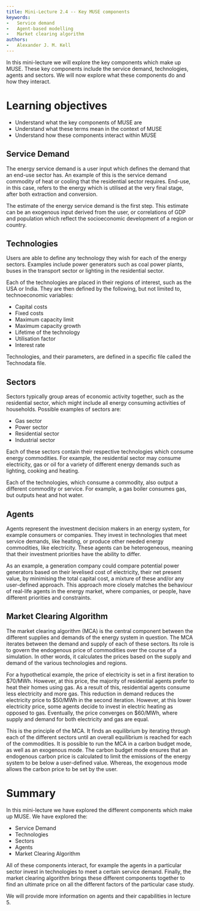 ```yaml
---
title: Mini-Lecture 2.4 -- Key MUSE components
keywords:
-   Service demand
-   Agent-based modelling
-   Market clearing algorithm
authors:
-   Alexander J. M. Kell
---
```


In this mini-lecture we will explore the key components which make up MUSE. These key components include the service demand, technologies, agents and sectors. We will now explore what these components do and how they interact.

# Learning objectives

- Understand what the key components of MUSE are
- Understand what these terms mean in the context of MUSE
- Understand how these components interact within MUSE

## Service Demand

The energy service demand is a user input which defines the demand that an end-use sector has. An example of this is the service demand commodity of heat or cooling that the residential sector requires. End-use, in this case, refers to the energy which is utilised at the very final stage, after both extraction and conversion.

The estimate of the energy service demand is the first step. This estimate can be an exogenous input derived from the user, or correlations of GDP and population which reflect the socioeconomic development of a region or country.

## Technologies

Users are able to define any technology they wish for each of the energy sectors. Examples include power generators such as coal power plants, buses in the transport sector or lighting in the residential sector.

Each of the technologies are placed in their regions of interest, such as the USA or India. They are then defined by the following, but not limited to, technoeconomic variables:

- Capital costs
- Fixed costs
- Maximum capacity limit
- Maximum capacity growth
- Lifetime of the technology
- Utilisation factor
- Interest rate

Technologies, and their parameters, are defined in a specific file called the Technodata file.

## Sectors

Sectors typically group areas of economic activity together, such as the residential sector, which might include all energy consuming activities of households. Possible examples of sectors are:

- Gas sector
- Power sector
- Residential sector
- Industrial sector

Each of these sectors contain their respective technologies which consume energy commodities. For example, the residential sector may consume electricity, gas or oil for a variety of different energy demands such as lighting, cooking and heating.

Each of the technologies, which consume a commodity, also output a different commodity or service. For example, a gas boiler consumes gas, but outputs heat and hot water.

## Agents

Agents represent the investment decision makers in an energy system, for example consumers or companies. They invest in technologies that meet service demands, like heating, or produce other needed energy commodities, like electricity. These agents can be heterogeneous, meaning that their investment priorities have the ability to differ.

As an example, a generation company could compare potential power generators based on their levelised cost of electricity, their net present value, by minimising the total capital cost, a mixture of these and/or any user-defined approach. This approach more closely matches the behaviour of real-life agents in the energy market, where companies, or people, have different priorities and constraints.

## Market Clearing Algorithm

The market clearing algorithm (MCA) is the central component between the different supplies and demands of the energy system in question. The MCA iterates between the demand and supply of each of these sectors. Its role is to govern the endogenous price of commodities over the course of a simulation. In other words, it calculates the prices based on the supply and demand of the various technologies and regions.

For a hypothetical example, the price of electricity is set in a first iteration to $70/MWh. However, at this price, the majority of residential agents prefer to heat their homes using gas. As a result of this, residential agents consume less electricity and more gas. This reduction in demand reduces the electricity price to $50/MWh in the second iteration. However, at this lower electricity price, some agents decide to invest in electric heating as opposed to gas. Eventually, the price converges on $60/MWh, where supply and demand for both electricity and gas are equal.

This is the principle of the MCA. It finds an equilibrium by iterating through each of the different sectors until an overall equilibrium is reached for each of the commodities. It is possible to run the MCA in a carbon budget mode, as well as an exogenous mode. The carbon budget mode ensures that an endogenous carbon price is calculated to limit the emissions of the energy system to be below a user-defined value. Whereas, the exogenous mode allows the carbon price to be set by the user.

# Summary

In this mini-lecture we have explored the different components which make up MUSE. We have explored the:

- Service Demand
- Technologies
- Sectors
- Agents
- Market Clearing Algorithm

All of these components interact, for example the agents in a particular sector invest in technologies to meet a certain service demand. Finally, the market clearing algorithm brings these different components together to find an ultimate price on all the different factors of the particular case study.

We will provide more information on agents and their capabilities in lecture 5.
